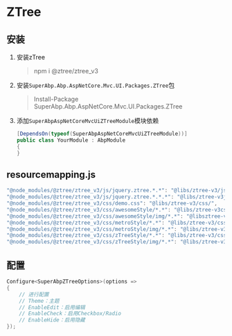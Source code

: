 # ZTree
## 安装
1. 安装zTree
    > npm i @ztree/ztree_v3

2. 安装`SuperAbp.Abp.AspNetCore.Mvc.UI.Packages.ZTree`包
    > Install-Package SuperAbp.Abp.AspNetCore.Mvc.UI.Packages.ZTree

3. 添加`SuperAbpAspNetCoreMvcUiZTreeModule`模块依赖
    ``` csharp
    [DependsOn(typeof(SuperAbpAspNetCoreMvcUiZTreeModule))]
    public class YourModule : AbpModule
    {
    }

## resourcemapping.js
``` javascript
"@node_modules/@ztree/ztree_v3/js/jquery.ztree.*.*": "@libs/ztree-v3/js",
"@node_modules/@ztree/ztree_v3/js/jquery.ztree.*.*.*": "@libs/ztree-v3js",
"@node_modules/@ztree/ztree_v3/css/demo.css": "@libs/ztree-v3/css/",
"@node_modules/@ztree/ztree_v3/css/awesomeStyle/*.*": "@libs/ztree-v3css/awesomeStyle/",
"@node_modules/@ztree/ztree_v3/css/awesomeStyle/img/*.*": "@libsztree-v3/css/awesomeStyle/img/",
"@node_modules/@ztree/ztree_v3/css/metroStyle/*.*": "@libs/ztree-v3/cssmetroStyle/",
"@node_modules/@ztree/ztree_v3/css/metroStyle/img/*.*": "@libs/ztree-v3css/metroStyle/img/",
"@node_modules/@ztree/ztree_v3/css/zTreeStyle/*.*": "@libs/ztree-v3/csszTreeStyle/",
"@node_modules/@ztree/ztree_v3/css/zTreeStyle/img/*.*": "@libs/ztree-v3css/zTreeStyle/img/",
```

## 配置
``` csharp
Configure<SuperAbpZTreeOptions>(options =>
{
    // 进行配置
    // Theme：主题
    // EnableEdit：启用编辑
    // EnableCheck：启用Checkbox/Radio
    // EnableHide：启用隐藏
});
```